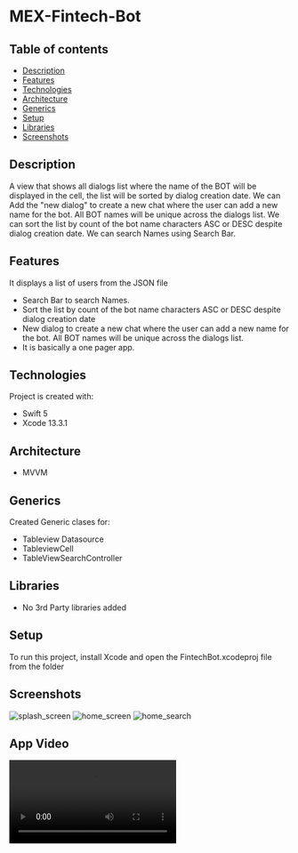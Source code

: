 # MEX-Fintech-Bot

## Table of contents
* [Description](#description)
* [Features](#features)
* [Technologies](#technologies)
* [Architecture](#architecture)
* [Generics](#generics)
* [Setup](#setup)
* [Libraries](#libraries)
* [Screenshots](#screenshots)

## Description
A view that shows all dialogs list where the name of the BOT will be displayed in the cell, the list will be sorted by dialog creation date. We can Add the "new dialog" to create a new chat where the user can add a new name for the bot. All BOT names will be unique across the dialogs list. We can sort the list by count of the bot name characters ASC or DESC despite dialog creation date. We can search Names using Search Bar.

## Features
It displays a list of users from the JSON file
* Search Bar to search Names.
* Sort the list by count of the bot name characters ASC or DESC despite dialog creation date
* New dialog to create a new chat where the user can add a new name for the bot. All BOT names will be unique across the dialogs list.
* It is basically a one pager app.

## Technologies
Project is created with:
* Swift 5
* Xcode 13.3.1

## Architecture
* MVVM

## Generics
Created Generic clases for:
* Tableview Datasource
* TableviewCell
* TableViewSearchController

## Libraries
* No 3rd Party libraries added

## Setup
To run this project, install Xcode and open the FintechBot.xcodeproj file from the folder

## Screenshots

![splash_screen](https://user-images.githubusercontent.com/9032373/178741718-a287bf73-7973-4838-bbf5-f65a8e3e3075.png)
![home_screen](https://user-images.githubusercontent.com/9032373/178741899-c8d71c7a-014d-4ee3-bbe8-c2297bdb3f6f.png)
![home_search](https://user-images.githubusercontent.com/9032373/178742034-a1e0611b-745b-4fec-9396-9d930e80f6a5.png)

## App Video

![app_video](https://user-images.githubusercontent.com/9032373/178740990-8db323b2-41d3-4f4a-b5e8-1e884c15f7f9.mov)
